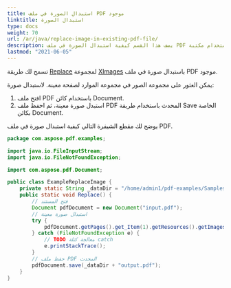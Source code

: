 ```yaml
---
title: استبدال الصورة في ملف PDF موجود
linktitle: استبدال الصورة
type: docs
weight: 70
url: /ar/java/replace-image-in-existing-pdf-file/
description: يصف هذا القسم كيفية استبدال الصورة في ملف PDF موجود باستخدام مكتبة Java.
lastmod: "2021-06-05"
---
```


تسمح لك طريقة [Replace](https://reference.aspose.com/pdf/java/com.aspose.pdf/XImageCollection#replace-int-java.io.InputStream-) لمجموعة [XImages](https://reference.aspose.com/pdf/java/com.aspose.pdf/XImageCollection) باستبدال صورة في ملف PDF موجود.

يمكن العثور على مجموعة الصور في مجموعة الموارد لصفحة معينة. لاستبدال صورة:

1. افتح ملف PDF باستخدام كائن Document.
2. استبدل صورة معينة، ثم احفظ ملف PDF المحدث باستخدام طريقة Save الخاصة بكائن Document.

يوضح لك مقطع الشيفرة التالي كيفية استبدال صورة في ملف PDF.

```java
package com.aspose.pdf.examples;

import java.io.FileInputStream;
import java.io.FileNotFoundException;

import com.aspose.pdf.Document;

public class ExampleReplaceImage {
    private static String _dataDir = "/home/admin1/pdf-examples/Samples/";
    public static void Replace() {
        // فتح المستند
        Document pdfDocument = new Document("input.pdf");
        // استبدال صورة معينة
        try {
            pdfDocument.getPages().get_Item(1).getResources().getImages().replace(1, new FileInputStream("lovely.jpg"));
        } catch (FileNotFoundException e) {
            // TODO معالجة كتلة catch
            e.printStackTrace();
        }
        // حفظ ملف PDF المحدث
        pdfDocument.save(_dataDir + "output.pdf");
    }
}
```